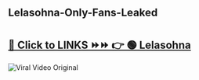 
 ## Lelasohna-Only-Fans-Leaked

# <h2><a href="https://clipsfans.com/Lelasohna&ref=git">🔗 Click to LINKS ⏩⏩ 👉 🟢 Lelasohna </a></h2>

<a href="https://clipsfans.com/Lelasohna&ref=git" rel="nofollow" data-target="animated-image.originalLink"><img src="https://i.ibb.co.com/xMMVF88/686577567.gif" alt="Viral Video Original" style="max-width: 100%; display: inline-block;" data-target="animated-image.originalImage"></a>
